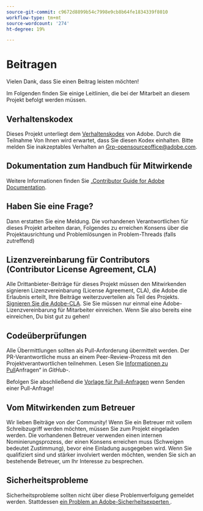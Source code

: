 ```yaml
---
source-git-commit: c9672d8899b54c7998e9cb8b64fe1834339f8010
workflow-type: tm+mt
source-wordcount: '274'
ht-degree: 19%

---
```

# Beitragen

Vielen Dank, dass Sie einen Beitrag leisten möchten!

Im Folgenden finden Sie einige Leitlinien, die bei der Mitarbeit an diesem Projekt befolgt werden müssen.

## Verhaltenskodex

Dieses Projekt unterliegt dem [Verhaltenskodex](code-of-conduct.md) von Adobe. Durch die Teilnahme
Von Ihnen wird erwartet, dass Sie diesen Kodex einhalten. Bitte melden Sie inakzeptables Verhalten an
[Grp-opensourceoffice@adobe.com](mailto:Grp-opensourceoffice@adobe.com).

## Dokumentation zum Handbuch für Mitwirkende

Weitere Informationen finden Sie [ „Contributor Guide for Adobe Documentation](https://experienceleague.adobe.com/de/docs/contributor/contributor-guide/introduction).

## Haben Sie eine Frage?

Dann erstatten Sie eine Meldung. Die vorhandenen Verantwortlichen für dieses Projekt arbeiten daran, Folgendes zu erreichen
Konsens über die Projektausrichtung und Problemlösungen in Problem-Threads
(falls zutreffend)

## Lizenzvereinbarung für Contributors (Contributor License Agreement, CLA)

Alle Drittanbieter-Beiträge für dieses Projekt müssen den Mitwirkenden signieren
Lizenzvereinbarung (License Agreement, CLA), die Adobe die Erlaubnis erteilt, Ihre Beiträge weiterzuverteilen
als Teil des Projekts. [Signieren Sie die Adobe-CLA](https://opensource.adobe.com/cla.html). Sie
Sie müssen nur einmal eine Adobe-Lizenzvereinbarung für Mitarbeiter einreichen. Wenn Sie also bereits eine einreichen,
Du bist gut zu gehen!

## Codeüberprüfungen

Alle Übermittlungen sollten als Pull-Anforderung übermittelt werden. Der PR-Verantwortliche muss an einem Peer-Review-Prozess mit den Projektverantwortlichen teilnehmen. Lesen Sie [Informationen zu Pull](https://docs.github.com/en/pull-requests/collaborating-with-pull-requests/proposing-changes-to-your-work-with-pull-requests/about-pull-requests)Anfragen“ in _GitHub-_.

Befolgen Sie abschließend die [Vorlage für Pull-Anfragen](PULL_REQUEST_TEMPLATE.md) wenn
Senden einer Pull-Anfrage!

## Vom Mitwirkenden zum Betreuer

Wir lieben Beiträge von der Community! Wenn Sie ein Betreuer mit vollem Schreibzugriff werden möchten, müssen Sie zum Projekt eingeladen werden. Die vorhandenen Betreuer verwenden einen internen Nominierungsprozess, der einen Konsens erreichen muss (Schweigen bedeutet Zustimmung), bevor eine Einladung ausgegeben wird. Wenn Sie qualifiziert sind und stärker involviert werden möchten, wenden Sie sich an bestehende Betreuer, um Ihr Interesse zu besprechen.

## Sicherheitsprobleme

Sicherheitsprobleme sollten nicht über diese Problemverfolgung gemeldet werden. Stattdessen [ein Problem an Adobe-Sicherheitsexperten ](https://helpx.adobe.com/de/security/alertus.html).
